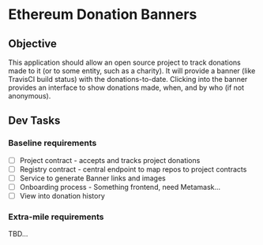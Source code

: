 # Ethereum Donation Banners

## Objective

This application should allow an open source project to track donations made to it (or to some entity,
such as a charity). It will provide a banner (like TravisCI build status) with the donations-to-date.
Clicking into the banner provides an interface to show donations made, when, and by who (if not anonymous).

## Dev Tasks

### Baseline requirements
- [ ] Project contract - accepts and tracks project donations
- [ ] Registry contract - central endpoint to map repos to project contracts
- [ ] Service to generate Banner links and images
- [ ] Onboarding process - Something frontend, need Metamask...
- [ ] View into donation history

### Extra-mile requirements
TBD...